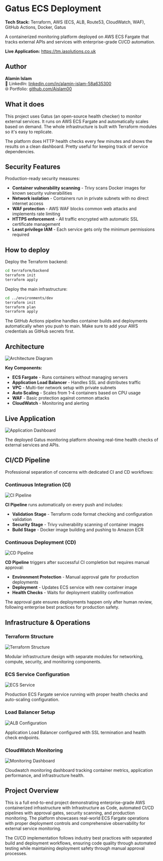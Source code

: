 # Gatus ECS Deployment

**Tech Stack:** Terraform, AWS (ECS, ALB, Route53, CloudWatch, WAF), GitHub Actions, Docker, Gatus

A containerized monitoring platform deployed on AWS ECS Fargate that tracks external APIs and services with enterprise-grade CI/CD automation.

**Live Application:** https://tm.iasolutions.co.uk

## Author

**Alamin Islam**  
💼 LinkedIn: [linkedin.com/in/alamin-islam-58a635300](https://www.linkedin.com/in/alamin-islam-58a635300)  
🌐 Portfolio: [github.com/Aislam00](https://github.com/Aislam00)

## What it does

This project uses Gatus (an open-source health checker) to monitor external services. It runs on AWS ECS Fargate and automatically scales based on demand. The whole infrastructure is built with Terraform modules so it's easy to replicate.

The platform does HTTP health checks every few minutes and shows the results on a clean dashboard. Pretty useful for keeping track of service dependencies.

## Security Features

Production-ready security measures:
- **Container vulnerability scanning** - Trivy scans Docker images for known security vulnerabilities
- **Network isolation** - Containers run in private subnets with no direct internet access
- **WAF protection** - AWS WAF blocks common web attacks and implements rate limiting
- **HTTPS enforcement** - All traffic encrypted with automatic SSL certificate management
- **Least privilege IAM** - Each service gets only the minimum permissions required

## How to deploy

Deploy the Terraform backend:
```bash
cd terraform/backend
terraform init
terraform apply
```

Deploy the main infrastructure:
```bash
cd ../environments/dev
terraform init
terraform plan
terraform apply
```

The GitHub Actions pipeline handles container builds and deployments automatically when you push to main. Make sure to add your AWS credentials as GitHub secrets first.

## Architecture

![Architecture Diagram](screenshots/arc-diagram.png)

**Key Components:**
- **ECS Fargate** - Runs containers without managing servers
- **Application Load Balancer** - Handles SSL and distributes traffic  
- **VPC** - Multi-tier network setup with private subnets
- **Auto Scaling** - Scales from 1-4 containers based on CPU usage
- **WAF** - Basic protection against common attacks
- **CloudWatch** - Monitoring and alerting

## Live Application

![Application Dashboard](screenshots/app-dashboard.png)

The deployed Gatus monitoring platform showing real-time health checks of external services and APIs.

## CI/CD Pipeline

Professional separation of concerns with dedicated CI and CD workflows:

### Continuous Integration (CI)
![CI Pipeline](screenshots/Ci-gatecs.png)

**CI Pipeline** runs automatically on every push and includes:
- **Validation Stage** - Terraform code format checking and configuration validation
- **Security Stage** - Trivy vulnerability scanning of container images
- **Build Stage** - Docker image building and pushing to Amazon ECR

### Continuous Deployment (CD)
![CD Pipeline](screenshots/cd-gatecs.png)

**CD Pipeline** triggers after successful CI completion but requires manual approval:
- **Environment Protection** - Manual approval gate for production deployments
- **Deployment** - Updates ECS service with new container image
- **Health Checks** - Waits for deployment stability confirmation

The approval gate ensures deployments happen only after human review, following enterprise best practices for production safety.

## Infrastructure & Operations

### Terraform Structure
![Terraform Structure](screenshots/terraform-modules.png)

Modular infrastructure design with separate modules for networking, compute, security, and monitoring components.

### ECS Service Configuration
![ECS Service](screenshots/ecs-service.png)

Production ECS Fargate service running with proper health checks and auto-scaling configuration.

### Load Balancer Setup
![ALB Configuration](screenshots/alb-listeners.png)

Application Load Balancer configured with SSL termination and health check endpoints.

### CloudWatch Monitoring
![Monitoring Dashboard](screenshots/cloudwatch-dashboard.png)

Cloudwatch monitoring dashboard tracking container metrics, application performance, and infrastructure health.

## Project Overview

This is a full end-to-end project demonstrating enterprise-grade AWS containerized infrastructure with Infrastructure as Code, automated CI/CD pipelines with approval gates, security scanning, and production monitoring. The platform showcases real-world ECS Fargate operations with proper deployment controls and comprehensive observability for external service monitoring.

The CI/CD implementation follows industry best practices with separated build and deployment workflows, ensuring code quality through automated testing while maintaining deployment safety through manual approval processes.